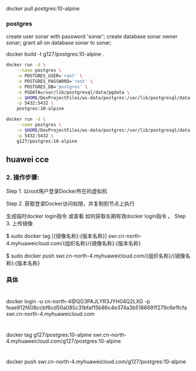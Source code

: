 docker pull postgres:10-alpine

### postgres
create user sonar with password 'sonar';
create database sonar owner sonar; 
grant all on database sonar to sonar;

docker build -t g127/postgres:10-alpine .


```bash
docker run -d \
    --name postgres \
    -e POSTGRES_USER='root' \
    -e POSTGRES_PASSWORD='root' \
    -e POSTGRES_DB='postgres' \
    -e PGDATA=/var/lib/postgresql/data/pgdata \
    -v $HOME/DevProjectFiles/ws-data/postgres:/var/lib/postgresql/data \
    -p 5432:5432 \
    postgres:10-alpine
```

```bash
docker run -d \
    --name postgres \
    -v $HOME/DevProjectFiles/ws-data/postgres:/var/lib/postgresql/data \
    -p 5432:5432 \
    g127/postgres:10-alpine
```

## huawei cce
### 2. 操作步骤:
Step 1. 以root用户登录Docker所在的虚拟机

Step 2. 获取登录Docker访问权限，并复制到节点上执行

生成临时docker login指令 或查看 如何获取长期有效docker login指令 。
Step 3. 上传镜像

$ sudo docker tag [{镜像名称}:{版本名称}] swr.cn-north-4.myhuaweicloud.com/{组织名称}/{镜像名称}:{版本名称}

$ sudo docker push swr.cn-north-4.myhuaweicloud.com/{组织名称}/{镜像名称}:{版本名称}

### 具体
# 
docker login -u cn-north-4@QG3PAJLYR3JYH04Q2LXG -p feae912f408ccbf6cd50a085c31bfaf15b86c4e374a3b5186691f279c6e1fcfa swr.cn-north-4.myhuaweicloud.com

#
docker tag g127/postgres:10-alpine swr.cn-north-4.myhuaweicloud.com/g127/postgres:10-alpine

#
docker push swr.cn-north-4.myhuaweicloud.com/g127/postgres:10-alpine